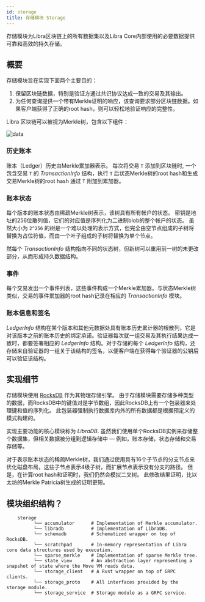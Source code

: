 ```yaml
---
id: storage
title: 存储模块 Storage
---
```


存储模块为Libra区块链上的所有数据集以及Libra Core内部使用的必要数据提供可靠和高效的持久存储。

## 概要

存储模块旨在实现下面两个主要目的：

1. 保留区块链数据，特别是验证方通过共识协议达成一致的交易及其输出。
2. 为任何查询提供一个带有Merkle证明的响应，该查询要求部分区块链数据。如果客户端获得了正确的root hash，则可以轻松地验证响应的完整性。

Libra 区块链可以被视为Merkle树，包含以下组件：

![data](https://developers.libra.org/docs/assets/data.png)

### 历史账本

账本（Ledger）历史由Merkle累加器表示。 每次将交易 `T` 添加到区块链时, 一个包含交易 `T` 的 *TransactionInfo* 结构，执行 `T` 后状态Merkle树的root hash和生成交易Merkle树的root hash 通过 `T` 附加到累加器。

### 账本状态

每个版本的账本状态由稀疏Merkle树表示，该树具有所有帐户的状态。 密钥是地址的256位散列值，它们的对应值是序列化为二进制blob的整个帐户的状态。 虽然大小为 `2^256` 的树是一个难以处理的表示方式，但完全由空节点组成的子树将替换为占位符值，而由一个叶子组成的子树将替换为单个节点。

然每个 *TransactionInfo* 结构指向不同的状态树，但新树可以重用前一树的未更改部分，从而形成持久数据结构。

### 事件

每个交易发出一个事件列表，这些事件构成一个Merkle累加器。与状态Merkle树类似，交易的事件累加器的root hash记录在相应的 *TransactionInfo* 模块。


### 账本信息和签名

*LedgerInfo* 结构在某个版本和其他元数据处具有账本历史累计器的根散列，它是对该版本之前的账本历史的绑定承诺。验证器每次就一组交易及其执行结果达成一致时，都要签署相应的 *LedgerInfo* 结构。对于存储的每个 *LedgerInfo* 结构，还存储来自验证器的一组关于该结构的签名，以便客户端在获得每个验证器的公钥后可以验证该结构。

## 实现细节

存储模块使用 [RocksDB](https://rocksdb.org/) 作为其物理存储引擎。 由于存储模块需要存储多种类型的数据，而RocksDB中的键值对是字节数组，因此RocksDB上有一个包装器来处理键和值的序列化。 此包装器强制执行数据库内外的所有数据都是根据预定义的模式构建的。

实现主要功能的核心模块称为 *LibraDB*. 虽然我们使用单个RocksDB实例来存储整个数据集，但相关数据被分组到逻辑存储中 &mdash; 例如，账本存储，状态存储和交易存储等。

对于表示账本状态的稀疏Merkle树，我们通过使用具有16个子节点的分支节点来优化磁盘布局，这些子节点表示4级子树，而扩展节点表示没有分支的路径。 但是，在计算root hash和证明时，我们仍然会模拟二叉树。 此修改结果证明，比以太坊的Merkle Patricia树生成的证明更短。

## 模块组织结构？
```
    storage
          └── accumulator      # Implementation of Merkle accumulator.
          └── libradb          # Implementation of LibraDB.
          └── schemadb         # Schematized wrapper on top of RocksDB.
          └── scratchpad       # In-memory representation of Libra core data structures used by execution.
          └── sparse_merkle    # Implementation of sparse Merkle tree.
          └── state_view       # An abstraction layer representing a snapshot of state where the Move VM reads data.
          └── storage_client   # A Rust wrapper on top of GRPC clients.
          └── storage_proto    # All interfaces provided by the storage module.
          └── storage_service  # Storage module as a GRPC service.
```
